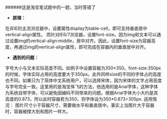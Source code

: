 ######这是淘宝笔试题中的一题，当时答错了

* **原理：**

在非IE的主流浏览器中，设置属性display为table-cell，即可支持垂直居中vertical-align属性。
而针对IE6/7浏览器，设置font-size。因为img和文本可以通过设置img的vertical-align:middle，居中对齐。因此，设置font-size为容器高度，再通过img的vertical-align属性，即可完成在容器内的垂直居中对齐。

* **遇到的问题：**

字号大小与文本实际高度不同。如例子中设置容器为350×350。font-size:350px的时候，字体实际占用的高度要大于350px。此外同样size的不同的字体占的高度也不同。如果只为了简体中文系统用户，可以选择宋体，因为宋体的文字占用高度与字号完全一致。这里用的是淘宝怿飞的方法，他选用的是Arial字体，这种字体为系统自带字体，可以避免因编码不同带来的问题。根据Arial字体大小大约是其高度的0.873，所以此时容器若为350，则字体设为350*0.873=305px.
适用情况：
图片尺寸小于容器尺寸，需要做水平和垂直居中。事实上当图片大于容器时，容器被撑大到和图片一样大。
